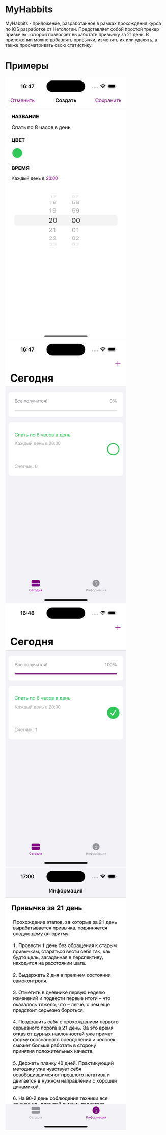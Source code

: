 # MyHabbits 
MyHabbits - приложение, разработанное в рамках прохождения курса по iOS разработке от Нетологии. Представляет собой простой трекер привычек, которой позволяет выработать привычку за 21 день. В приложении можно добавлять привычки, изменять их или удалять, а также просматривать свою статистику.

# Примеры 

<img src="https://github.com/HughDancy/MyHabbits/blob/main/MyHabbits/Assets.xcassets/screens/Simulator%20Screenshot%20-%20iPhone%2015%20Pro%20-%202024-08-26%20at%2016.47.55.png" width="380">  <img src="https://github.com/HughDancy/MyHabbits/blob/main/MyHabbits/Assets.xcassets/screens/Simulator%20Screenshot%20-%20iPhone%2015%20Pro%20-%202024-08-26%20at%2016.47.59.png" width="380"> 
<img src="https://github.com/HughDancy/MyHabbits/blob/main/MyHabbits/Assets.xcassets/screens/Simulator%20Screenshot%20-%20iPhone%2015%20Pro%20-%202024-08-26%20at%2016.48.02.png" width="380">  <img src="https://github.com/HughDancy/MyHabbits/blob/main/MyHabbits/Assets.xcassets/screens/Simulator%20Screenshot%20-%20iPhone%2015%20Pro%20-%202024-08-26%20at%2017.00.26.png" width="380">
